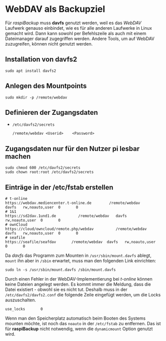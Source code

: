 # WebDAV als Backupziel

Für *raspiBackup* muss **davfs** genutzt werden, weil es das *WebDAV* Laufwerk genauso
einbindet, wie es für alle anderen Laufwerke in Linux gemacht wird.
Dann kann sowohl per Befehlszeile als auch mit einem Dateimanager
darauf zugegriffen werden.
Andere Tools, um auf WebDAV zuzugreifen, können nicht genutzt werden.

## Installation von davfs2

```
sudo apt install davfs2
```

## Anlegen des Mountpoints

```
sudo mkdir -p /remote/webdav
```

## Definieren der Zugangsdaten

   - `/etc/davfs2/secrets`

     ```
     /remote/webdav	<Userid> 	<Password>
     ```

## Zugangsdaten nur für den Nutzer pi lesbar machen

```
sudo chmod 600 /etc/davfs2/secrets
sudo chown root:root /etc/davfs2/secrets
```


## Einträge in der /etc/fstab erstellen

```
# t-online
https://webdav.mediencenter.t-online.de        /remote/webdav   davfs   rw,noauto,user  0       0 
# 1&1
https://sd2dav.1und1.de          /remote/webdav   davfs   rw,noauto,user  0       0
# ownCloud
https://cloud/owncloud/remote.php/webdav          /remote/webdav   davfs   rw,noauto,user  0       0
# seafile
https://seafile/seafdav       /remote/webdav  davfs   rw,noauto,user  0       0
```

Da *davfs* das Programm zum Mounten in `/usr/sbin/mount.davfs` ablegt,
`mount` ihn aber in `/sbin` erwartet, muss man den folgenden Link einrichten:

```
sudo ln -s /usr/sbin/mount.davfs /sbin/mount.davfs
```

Durch einen Fehler in der WebDAV-Implementierung bei *t-online* können
keine Dateien angelegt werden. Es kommt immer die Meldung, dass die Datei
existiert - obwohl sie es nicht tut. Deshalb muss in der
`/etc/davfs2/davfs2.conf` die folgende Zeile eingefügt werden,
um die Locks auszuschalten.

```
use_locks       0
```


Wenn man den Speicherplatz automatisch beim Booten des Systems mounten
möchte, ist noch das `noauto` in der `/etc/fstab` zu entfernen. Das ist für
**raspiBackup** nicht notwendig, wenn die `dynamicmount` Option genutzt wird.

[.status]: rft
[.source]: https://www.linux-tips-and-tricks.de/de/12-networking/190-wie-kann-man-medienspeicher-oder-smartdrive-unter-linux-einbinden>
[.source]: https://www.linux-tips-and-tricks.de/de/raspibackupcategoried/644-nutzung-von-webdav-als-backupziel-fuer-raspibackup>
